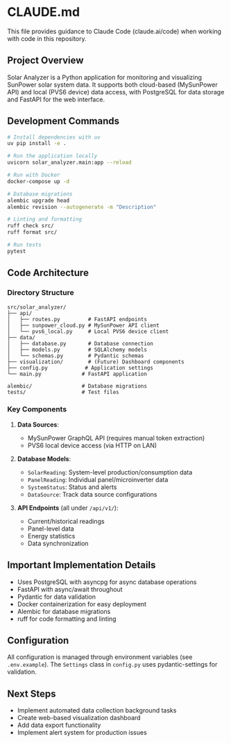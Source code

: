 # CLAUDE.md

This file provides guidance to Claude Code (claude.ai/code) when working with code in this repository.

## Project Overview

Solar Analyzer is a Python application for monitoring and visualizing SunPower solar system data. It supports both cloud-based (MySunPower API) and local (PVS6 device) data access, with PostgreSQL for data storage and FastAPI for the web interface.

## Development Commands

```bash
# Install dependencies with uv
uv pip install -e .

# Run the application locally
uvicorn solar_analyzer.main:app --reload

# Run with Docker
docker-compose up -d

# Database migrations
alembic upgrade head
alembic revision --autogenerate -m "Description"

# Linting and formatting
ruff check src/
ruff format src/

# Run tests
pytest
```

## Code Architecture

### Directory Structure
```
src/solar_analyzer/
├── api/
│   ├── routes.py         # FastAPI endpoints
│   ├── sunpower_cloud.py # MySunPower API client
│   └── pvs6_local.py     # Local PVS6 device client
├── data/
│   ├── database.py       # Database connection
│   ├── models.py         # SQLAlchemy models
│   └── schemas.py        # Pydantic schemas
├── visualization/        # (Future) Dashboard components
├── config.py            # Application settings
└── main.py             # FastAPI application

alembic/                # Database migrations
tests/                  # Test files
```

### Key Components

1. **Data Sources**: 
   - MySunPower GraphQL API (requires manual token extraction)
   - PVS6 local device access (via HTTP on LAN)

2. **Database Models**:
   - `SolarReading`: System-level production/consumption data
   - `PanelReading`: Individual panel/microinverter data
   - `SystemStatus`: Status and alerts
   - `DataSource`: Track data source configurations

3. **API Endpoints** (all under `/api/v1/`):
   - Current/historical readings
   - Panel-level data
   - Energy statistics
   - Data synchronization

## Important Implementation Details

- Uses PostgreSQL with asyncpg for async database operations
- FastAPI with async/await throughout
- Pydantic for data validation
- Docker containerization for easy deployment
- Alembic for database migrations
- ruff for code formatting and linting

## Configuration

All configuration is managed through environment variables (see `.env.example`). The `Settings` class in `config.py` uses pydantic-settings for validation.

## Next Steps

- Implement automated data collection background tasks
- Create web-based visualization dashboard
- Add data export functionality
- Implement alert system for production issues